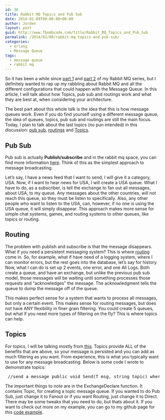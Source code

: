 ```yaml
---
id: 36
title: Rabbit MQ Topics and Pub Sub
date: 2014-02-09T00:00:00+00:00
author: Jorden
layout: post
guid: http://www.fbombcode.com/title/Rabbit_MQ_Topics_and_Pub_Sub
permalink: /2014/02/09/rabbit-mq-topics-and-pub-sub/
categories:
  - erlang
  - Message Queue
tags:
  - message queue
  - rabbit mq
---
```

 <p> So it has been a while since <a href="/title/Starting\_Rabbit\_MQ\_up\_for\_your\_Mac">part 1</a> and <a href="/title/Rabbit\_MQ\_Message\_Queues">part 2</a> of my Rabbit MQ series, but I definitely wanted to rap up my rabbling about Rabbit MQ and all the different configurations that could happen with the Message Queue. In this article, I will talk about how Topics, pub sub and routings work and what they are best at, when considering your architecture. </p> <p> The best part about this whole talk is the idea that this is how message queues work. Even if you do find yourself using a different message queue, the idea of queues, topics, pub sub and routings are still the main focus. Today, I plan to talk about the last topics (no pun intended) in this discussion: <a href="#pubsub">pub sub</a>, <a href="#routing">routings</a> and <a href="#topic">Topics</a>. </p> <h2 > <a id="pubsub">Pub Sub</a> </h2> <p> Pub sub is actually <strong>Publish/subscribe</strong> and in the rabbit mq space, you can find more information <a href="http://www.rabbitmq.com/tutorials/tutorial-three-python.html">here</a>. Think of this as the simplest approach to message broadcasting. </p> <p> Let&#8217;s say, I have a news feed that I want to send, I will give it a category, USA. Now, if I want to hear news for USA, I will create a USA queue. What I have to do, as a subscriber, is tell the exchange to fan out all messages, about USA, to my queue. Any messages about the other countries, will not reach this queue, so they must be listen to specifically. Also, any other people who want to listen to the USA, can, however, if no one is using the USA queue, it will simply disappear. This approach makes more sense for simple chat systems, games, and routing systems to other queues, like topics or routing. </p> <h2 > <a id="routing">Routing</a> </h2> <p> The problem with publish and subscribe is that the message disappears. What if you need a persistent messaging system? This is where <a href="http://www.rabbitmq.com/tutorials/tutorial-four-python.html">routing</a> come in. So, for example, what if have need of a logging system, where I can monitor errors, but the rest goes into the database, let&#8217;s say for history. Now, what I can do is set up 2 events, one error, and one All Logs. Both create a queue, and have an exchange, but unlike the previous pub sub model, those messages will be waiting until something processes those requests and &#8220;acknowledges&#8221; the message. The acknowledgment tells the queue to dump the message off of the queue. </p> <p> This makes perfect sense for a system that wants to process all messages, but only a certain event. This makes sense for routing messages, but does not have ANY flexibility in finer grain filtering. You could create 5 queues, but what if you need more types of filtering on the fly? This is where topics can help. </p> <h2 > <a id="topic">Topics</a> </h2> <p> For topics, I will be talking mostly from <a href="http://www.rabbitmq.com/tutorials/tutorial-five-python.html">this</a>. Topics provide ALL of the benefits that are above, so your message is persisted and you can add as much filtering as you want. From experience, this is what you typically want to use for any message broadcasting. Below is some code I wrote to demonstrate topics: </p> <pre class="formatCode"> //send a message public void Send<t>(T msg, string topic) where T : class { using (var channel = Connection.CreateModel()) { System.Xml.Serialization.XmlSerializer x = new System.Xml.Serialization.XmlSerializer(msg.GetType()); channel.ExchangeDeclare(QueueName, ExchangeType.Topic); TextWriter writer = new StringWriter(); x.Serialize(writer, msg); var body = Encoding.UTF8.GetBytes(writer.ToString()); IBasicProperties basicProperties = channel.CreateBasicProperties(); channel.BasicPublish(QueueName, topic, basicProperties, body); } } //listen for a message public class RabbitMQTopicReceiver : IMessageTopicReceiver { public IConnection Connection { get; private set; } public string QueueName { get; private set; } public string Topic { get; private set; } public bool IsStarted { get; private set; } private EventingBasicConsumer consumer; private IModel model; public IDictionary<string, string> MessageStringProperties { get; private set; } public RabbitMQTopicReceiver(IConnection connection, string queueName, string topic, IDictionary<string, string> messageStringProperties) { Connection = connection; QueueName = queueName; MessageStringProperties = messageStringProperties; Topic = topic; consumer = new EventingBasicConsumer(); IsStarted = false; } public RabbitMQTopicReceiver(IConnection connection, string queueName, string topic) { Connection = connection; QueueName = queueName; MessageStringProperties = null; Topic = topic; consumer = new EventingBasicConsumer(); IsStarted = false; } public event EventHandler<topicMessageEventArgs> MessageReceived; public void Start() { if (!IsStarted) { IsStarted = true; model = Connection.CreateModel(); consumer.Received += consumer\_Received; IDictionary<string, object> dict = null; if (MessageStringProperties != null) { MessageStringProperties.ToDictionary(k => k.Key, j => (object)j.Value); } model.ExchangeDeclare(QueueName, ExchangeType.Topic); var queueName = model.QueueDeclare(); model.QueueBind(queueName, QueueName, Topic, dict); model.BasicConsume(queueName, true,consumer); } } void consumer\_Received(IBasicConsumer sender, BasicDeliverEventArgs args) { var message = Encoding.UTF8.GetString(args.Body); int dots = message.Split('.').Length - 1; //sender.Model.BasicAck(args.DeliveryTag, false); var arg = new TopicMessageEventArgs(message); MessageReceived.Invoke(this, arg); } public void Stop() { if (IsStarted) { IsStarted = false; model.Close(); model.Dispose(); consumer.Received -= consumer\_Received; } } public void Dispose() { Stop(); } } </pre> <p> The important things to note are in the ExchangeDeclare function. It contains Topic, for creating a topic message queue. If you wanted to do Pub Sub, just change it to Fanout or if you want Routing, just change it to Direct. There may be some tweaks that you need to do, but thats about it. If you want to check out more on my example, you can go to my github page for this <a href="https://github.com/supermitsuba/MessageConsumer">code example</a>. </p>